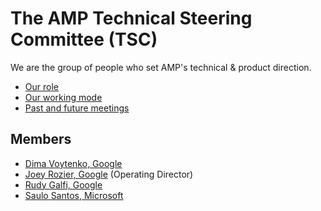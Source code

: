 # The AMP Technical Steering Committee (TSC)

We are the group of people who set AMP's technical & product direction.

- [Our role](https://github.com/ampproject/meta/blob/master/GOVERNANCE.md#technical-steering-committee-tsc)
- [Our working mode](./WORKING_MODE.md)
- [Past and future meetings](https://github.com/ampproject/meta-tsc/issues?utf8=%E2%9C%93&q=label%3A%22TSC+Meeting%22)

## Members

- [Dima Voytenko, Google](https://github.com/dvoytenko)
- [Joey Rozier, Google](https://github.com/mrjoro) (Operating Director)
- [Rudy Galfi, Google](https://github.com/rudygalfi)
- [Saulo Santos, Microsoft](https://github.com/ssantosms)

